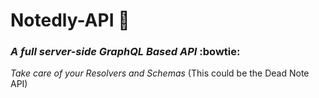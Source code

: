 # Notedly-API :notebook:
### _A full server-side GraphQL Based API_ :bowtie:

*Take care of your Resolvers and Schemas* 
(This could be the Dead Note API)
